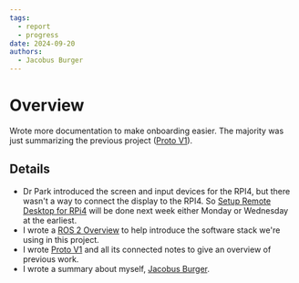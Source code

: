 ```yaml
---
tags:
  - report
  - progress
date: 2024-09-20
authors:
  - Jacobus Burger
---
```


# Overview
Wrote more documentation to make onboarding easier. The majority was just summarizing the previous project ([Proto V1](Archive/Proto%20V1/Proto%20V1.md)).

## Details
- Dr Park introduced the screen and input devices for the RPI4, but there wasn't a way to connect the display to the RPI4. So [Setup Remote Desktop for RPi4](Project/Tasks/Setup%20Remote%20Desktop%20for%20RPi4.md) will be done next week either Monday or Wednesday at the earliest.
- I wrote a [ROS 2 Overview](Resources/Info/ROS%202%20Overview.md) to help introduce the software stack we're using in this project.
- I wrote [Proto V1](Archive/Proto%20V1/Proto%20V1.md) and all its connected notes to give an overview of previous work.
- I wrote a summary about myself, [Jacobus Burger](People/Jacobus%20Burger.md).